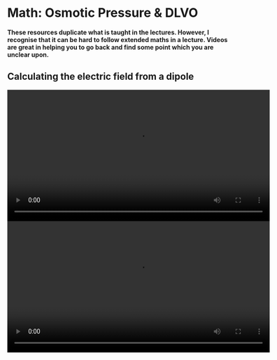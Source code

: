 # Math: Osmotic Pressure & DLVO

**These resources duplicate what is taught in the lectures. However, I recognise that it can be hard to follow extended maths in a lecture. Videos are great in helping you to go back and find some point which you are unclear upon.**

## Calculating the electric field from a dipole

<video width="600" controls>
  <source src="https://www.nottingham.ac.uk/~ppzmis/PHYS3009/M11.mp4" type="video/mp4">
  Your browser does not support the video tag.
  <p><em>The field due to a dipole</em></p>
</video>

<video width="600" controls>
  <source src="https://www.nottingham.ac.uk/~ppzmis/PHYS3009/M12.mp4" type="video/mp4">
  Your browser does not support the video tag.
  <p><em>The field due to a dipole</em></p>
</video>

